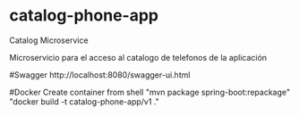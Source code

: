 # catalog-phone-app
Catalog Microservice

Microservicio para el acceso al catalogo de telefonos de la aplicación

#Swagger
http://localhost:8080/swagger-ui.html

#Docker
Create container from shell 
	"mvn package spring-boot:repackage"
	"docker build -t catalog-phone-app/v1 ."